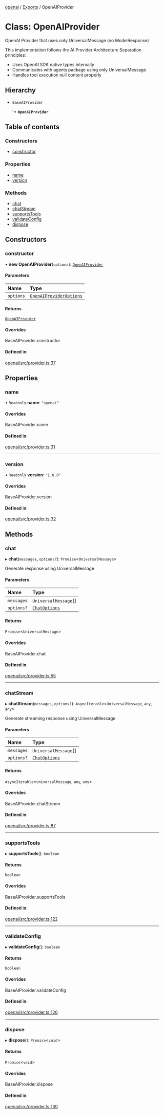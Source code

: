 <!-- 
 ⚠️  AUTO-GENERATED FILE - DO NOT EDIT MANUALLY
 This file is automatically generated by scripts/docs-generator.js
 To make changes, edit the source TypeScript files or update the generator script
-->

[openai](../../) / [Exports](../modules) / OpenAIProvider

# Class: OpenAIProvider

OpenAI Provider that uses only UniversalMessage (no ModelResponse)

This implementation follows the AI Provider Architecture Separation principles:
- Uses OpenAI SDK native types internally
- Communicates with agents package using only UniversalMessage
- Handles tool execution null content properly

## Hierarchy

- `BaseAIProvider`

  ↳ **`OpenAIProvider`**

## Table of contents

### Constructors

- [constructor](OpenAIProvider#constructor)

### Properties

- [name](OpenAIProvider#name)
- [version](OpenAIProvider#version)

### Methods

- [chat](OpenAIProvider#chat)
- [chatStream](OpenAIProvider#chatstream)
- [supportsTools](OpenAIProvider#supportstools)
- [validateConfig](OpenAIProvider#validateconfig)
- [dispose](OpenAIProvider#dispose)

## Constructors

### constructor

• **new OpenAIProvider**(`options`): [`OpenAIProvider`](OpenAIProvider)

#### Parameters

| Name | Type |
| :------ | :------ |
| `options` | [`OpenAIProviderOptions`](../interfaces/OpenAIProviderOptions) |

#### Returns

[`OpenAIProvider`](OpenAIProvider)

#### Overrides

BaseAIProvider.constructor

#### Defined in

[openai/src/provider.ts:37](https://github.com/woojubb/robota/blob/bdf92966fb2bc9eb8d5a633591fffc1261e7f0f5/packages/openai/src/provider.ts#L37)

## Properties

### name

• `Readonly` **name**: ``"openai"``

#### Overrides

BaseAIProvider.name

#### Defined in

[openai/src/provider.ts:31](https://github.com/woojubb/robota/blob/bdf92966fb2bc9eb8d5a633591fffc1261e7f0f5/packages/openai/src/provider.ts#L31)

___

### version

• `Readonly` **version**: ``"1.0.0"``

#### Overrides

BaseAIProvider.version

#### Defined in

[openai/src/provider.ts:32](https://github.com/woojubb/robota/blob/bdf92966fb2bc9eb8d5a633591fffc1261e7f0f5/packages/openai/src/provider.ts#L32)

## Methods

### chat

▸ **chat**(`messages`, `options?`): `Promise`\<`UniversalMessage`\>

Generate response using UniversalMessage

#### Parameters

| Name | Type |
| :------ | :------ |
| `messages` | `UniversalMessage`[] |
| `options?` | [`ChatOptions`](../interfaces/ChatOptions) |

#### Returns

`Promise`\<`UniversalMessage`\>

#### Overrides

BaseAIProvider.chat

#### Defined in

[openai/src/provider.ts:55](https://github.com/woojubb/robota/blob/bdf92966fb2bc9eb8d5a633591fffc1261e7f0f5/packages/openai/src/provider.ts#L55)

___

### chatStream

▸ **chatStream**(`messages`, `options?`): `AsyncIterable`\<`UniversalMessage`, `any`, `any`\>

Generate streaming response using UniversalMessage

#### Parameters

| Name | Type |
| :------ | :------ |
| `messages` | `UniversalMessage`[] |
| `options?` | [`ChatOptions`](../interfaces/ChatOptions) |

#### Returns

`AsyncIterable`\<`UniversalMessage`, `any`, `any`\>

#### Overrides

BaseAIProvider.chatStream

#### Defined in

[openai/src/provider.ts:87](https://github.com/woojubb/robota/blob/bdf92966fb2bc9eb8d5a633591fffc1261e7f0f5/packages/openai/src/provider.ts#L87)

___

### supportsTools

▸ **supportsTools**(): `boolean`

#### Returns

`boolean`

#### Overrides

BaseAIProvider.supportsTools

#### Defined in

[openai/src/provider.ts:122](https://github.com/woojubb/robota/blob/bdf92966fb2bc9eb8d5a633591fffc1261e7f0f5/packages/openai/src/provider.ts#L122)

___

### validateConfig

▸ **validateConfig**(): `boolean`

#### Returns

`boolean`

#### Overrides

BaseAIProvider.validateConfig

#### Defined in

[openai/src/provider.ts:126](https://github.com/woojubb/robota/blob/bdf92966fb2bc9eb8d5a633591fffc1261e7f0f5/packages/openai/src/provider.ts#L126)

___

### dispose

▸ **dispose**(): `Promise`\<`void`\>

#### Returns

`Promise`\<`void`\>

#### Overrides

BaseAIProvider.dispose

#### Defined in

[openai/src/provider.ts:130](https://github.com/woojubb/robota/blob/bdf92966fb2bc9eb8d5a633591fffc1261e7f0f5/packages/openai/src/provider.ts#L130)
